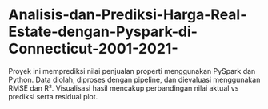 # Analisis-dan-Prediksi-Harga-Real-Estate-dengan-Pyspark-di-Connecticut-2001-2021-
Proyek ini memprediksi nilai penjualan properti menggunakan PySpark dan Python. Data diolah, diproses dengan pipeline, dan dievaluasi menggunakan RMSE dan R². Visualisasi hasil mencakup perbandingan nilai aktual vs prediksi serta residual plot.
